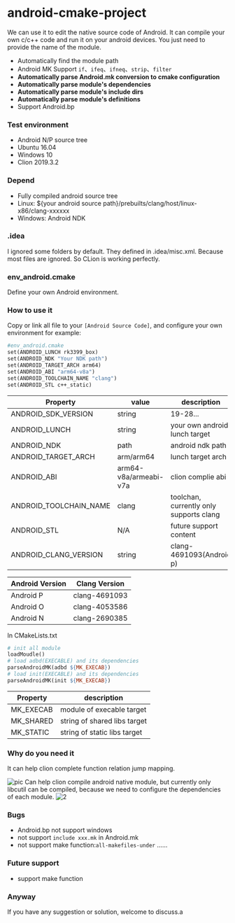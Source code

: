 # android-cmake-project
We can use it to edit the native source code of Android. 
It can compile your own c/c++ code and run it on your android devices.
You just need to provide the name of the module. 

- Automatically find the module path
- Android MK Support `if`、`ifeq`、`ifneq`、`strip`、`filter`
- **Automatically parse Android.mk conversion to cmake configuration**
- **Automatically parse module's dependencies**
- **Automatically parse module's include dirs**
- **Automatically parse module's definitions**
- Support Android.bp

### Test environment
- Android N/P source tree
- Ubuntu 16.04
- Windows 10
- Clion 2019.3.2

### Depend
- Fully compiled android source tree
- Linux: ${your android source path}/prebuilts/clang/host/linux-x86/clang-xxxxxx
- Windows: Android NDK

### .idea
I ignored some folders by default. They defined in .idea/misc.xml.
Because most files are ignored. So CLion is working perfectly.

### env_android.cmake
Define your own Android environment.

### How to use it
Copy or link all file  to your `[Android Source Code]`,  and configure your own environment
for example:
```makefile
#env_android.cmake
set(ANDROID_LUNCH rk3399_box)
set(ANDROID_NDK "Your NDK path")
set(ANDROID_TARGET_ARCH arm64)
set(ANDROID_ABI "arm64-v8a")
set(ANDROID_TOOLCHAIN_NAME "clang")
set(ANDROID_STL c++_static)
```

|        Property         |   value   | description |
| ----------------------- | --------- | ----------- |
|  ANDROID_SDK_VERSION    | string |19-28...    |
|  ANDROID_LUNCH          | string |your own android lunch target    |
|  ANDROID_NDK            | path   | android ndk path |
|  ANDROID_TARGET_ARCH    | arm/arm64 |lunch target arch    |
|  ANDROID_ABI            | arm64-v8a/armeabi-v7a | clion complie abi |
|  ANDROID_TOOLCHAIN_NAME | clang | toolchan, currently only supports clang |
|  ANDROID_STL            | N/A | future support content |
|  ANDROID_CLANG_VERSION  | string | clang-4691093(Android p) |


| Android Version  | Clang Version |
| ---------------- | ------------- |
| Android P | clang-4691093 |
| Android O | clang-4053586 |
| Android N | clang-2690385 |


In CMakeLists.txt
```Makefile
# init all module
loadMoudle()
# load adbd(EXECABLE) and its dependencies
parseAndroidMK(adbd ${MK_EXECAB})
# load init(EXECABLE) and its dependencies
parseAndroidMK(init ${MK_EXECAB})
```
|    Property     | description |
| --------------- | ----------- |
|    MK_EXECAB    |   module of execable target    |
|    MK_SHARED    |   string of shared libs target |
|    MK_STATIC    |   string of static libs target |

### Why do you need it

It can help clion complete function relation jump mapping.

![pic](https://www.lili.kim/2018/11/24/android/Use%20CLion%20import%20Android%20code/test.png)
Can help clion compile android native module, but currently only libcutil can be compiled, because we need to configure the dependencies of each module.
![2](https://www.lili.kim/2018/11/24/android/Use%20CLion%20import%20Android%20code/test2.png)

### Bugs
- Android.bp not support windows
- not support `include xxx.mk` in Android.mk
- not support make function:`all-makefiles-under` ......

### Future support
- support make function

### Anyway
If you have any suggestion or solution, welcome to discuss.a
